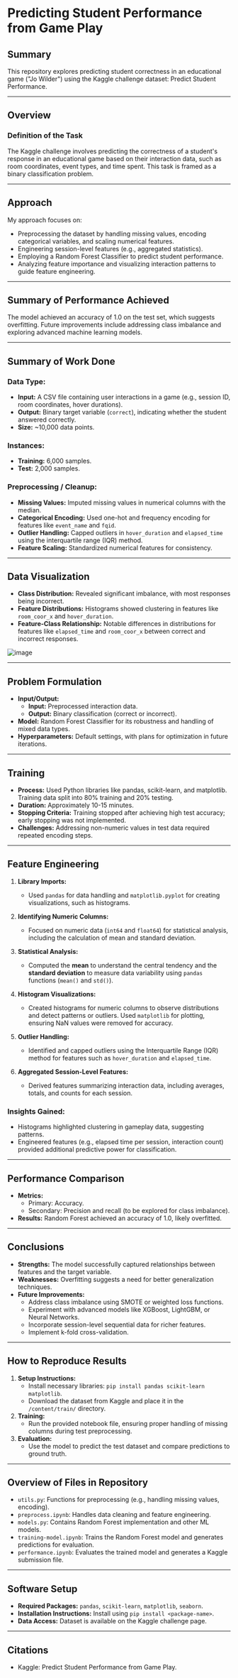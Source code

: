 # Predicting Student Performance from Game Play

## Summary
This repository explores predicting student correctness in an educational game ("Jo Wilder") using the Kaggle challenge dataset: Predict Student Performance.

---

## Overview

### Definition of the Task
The Kaggle challenge involves predicting the correctness of a student's response in an educational game based on their interaction data, such as room coordinates, event types, and time spent. This task is framed as a binary classification problem.

---

## Approach

My approach focuses on:
- Preprocessing the dataset by handling missing values, encoding categorical variables, and scaling numerical features.
- Engineering session-level features (e.g., aggregated statistics).
- Employing a Random Forest Classifier to predict student performance.
- Analyzing feature importance and visualizing interaction patterns to guide feature engineering.

---

## Summary of Performance Achieved
The model achieved an accuracy of 1.0 on the test set, which suggests overfitting. Future improvements include addressing class imbalance and exploring advanced machine learning models.

---

## Summary of Work Done

### Data Type:
- **Input:** A CSV file containing user interactions in a game (e.g., session ID, room coordinates, hover durations).
- **Output:** Binary target variable (`correct`), indicating whether the student answered correctly.
- **Size:** ~10,000 data points.

### Instances:
- **Training:** 6,000 samples.
- **Test:** 2,000 samples.

### Preprocessing / Cleanup:
- **Missing Values:** Imputed missing values in numerical columns with the median.
- **Categorical Encoding:** Used one-hot and frequency encoding for features like `event_name` and `fqid`.
- **Outlier Handling:** Capped outliers in `hover_duration` and `elapsed_time` using the interquartile range (IQR) method.
- **Feature Scaling:** Standardized numerical features for consistency.

---

## Data Visualization

- **Class Distribution:** Revealed significant imbalance, with most responses being incorrect.
- **Feature Distributions:** Histograms showed clustering in features like `room_coor_x` and `hover_duration`.
- **Feature-Class Relationship:** Notable differences in distributions for features like `elapsed_time` and `room_coor_x` between correct and incorrect responses.

![image](https://github.com/user-attachments/assets/20430dc4-a7ee-4418-8884-142eb0a41680)

---

## Problem Formulation

- **Input/Output:**
  - **Input:** Preprocessed interaction data.
  - **Output:** Binary classification (correct or incorrect).
- **Model:** Random Forest Classifier for its robustness and handling of mixed data types.
- **Hyperparameters:** Default settings, with plans for optimization in future iterations.

---

## Training

- **Process:** Used Python libraries like pandas, scikit-learn, and matplotlib. Training data split into 80% training and 20% testing.
- **Duration:** Approximately 10-15 minutes.
- **Stopping Criteria:** Training stopped after achieving high test accuracy; early stopping was not implemented.
- **Challenges:** Addressing non-numeric values in test data required repeated encoding steps.

---
## Feature Engineering

1. **Library Imports:**
   - Used `pandas` for data handling and `matplotlib.pyplot` for creating visualizations, such as histograms.

2. **Identifying Numeric Columns:**
   - Focused on numeric data (`int64` and `float64`) for statistical analysis, including the calculation of mean and standard deviation.

3. **Statistical Analysis:**
   - Computed the **mean** to understand the central tendency and the **standard deviation** to measure data variability using `pandas` functions (`mean()` and `std()`).

4. **Histogram Visualizations:**
   - Created histograms for numeric columns to observe distributions and detect patterns or outliers. Used `matplotlib` for plotting, ensuring NaN values were removed for accuracy.

5. **Outlier Handling:**
   - Identified and capped outliers using the Interquartile Range (IQR) method for features such as `hover_duration` and `elapsed_time`.

6. **Aggregated Session-Level Features:**
   - Derived features summarizing interaction data, including averages, totals, and counts for each session.
  
### Insights Gained:
- Histograms highlighted clustering in gameplay data, suggesting patterns.
- Engineered features (e.g., elapsed time per session, interaction count) provided additional predictive power for classification.
---

## Performance Comparison

- **Metrics:**
  - Primary: Accuracy.
  - Secondary: Precision and recall (to be explored for class imbalance).
- **Results:** Random Forest achieved an accuracy of 1.0, likely overfitted.

---

## Conclusions

- **Strengths:** The model successfully captured relationships between features and the target variable.
- **Weaknesses:** Overfitting suggests a need for better generalization techniques.
- **Future Improvements:**
  - Address class imbalance using SMOTE or weighted loss functions.
  - Experiment with advanced models like XGBoost, LightGBM, or Neural Networks.
  - Incorporate session-level sequential data for richer features.
  - Implement k-fold cross-validation.

---

## How to Reproduce Results

1. **Setup Instructions:**
   - Install necessary libraries: `pip install pandas scikit-learn matplotlib`.
   - Download the dataset from Kaggle and place it in the `/content/train/` directory.
2. **Training:**
   - Run the provided notebook file, ensuring proper handling of missing columns during test preprocessing.
3. **Evaluation:**
   - Use the model to predict the test dataset and compare predictions to ground truth.

---

## Overview of Files in Repository

- `utils.py`: Functions for preprocessing (e.g., handling missing values, encoding).
- `preprocess.ipynb`: Handles data cleaning and feature engineering.
- `models.py`: Contains Random Forest implementation and other ML models.
- `training-model.ipynb`: Trains the Random Forest model and generates predictions for evaluation.
- `performance.ipynb`: Evaluates the trained model and generates a Kaggle submission file.

---

## Software Setup

- **Required Packages:** `pandas`, `scikit-learn`, `matplotlib`, `seaborn`.
- **Installation Instructions:** Install using `pip install <package-name>`.
- **Data Access:** Dataset is available on the Kaggle challenge page.

---

## Citations

- Kaggle: Predict Student Performance from Game Play.
